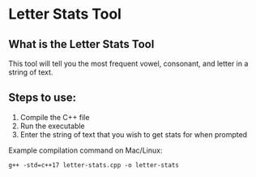 # Letter Stats Tool

## What is the Letter Stats Tool

This tool will tell you the most frequent vowel, consonant, and letter in a string of text.

## Steps to use:
1. Compile the C++ file
2. Run the executable
3. Enter the string of text that you wish to get stats for when prompted

Example compilation command on Mac/Linux:
```
g++ -std=c++17 letter-stats.cpp -o letter-stats
```

